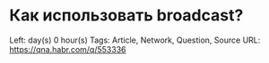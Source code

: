# Как использовать broadcast?

Left:  day(s) 0 hour(s) 
Tags: Article, Network, Question, Source
URL: https://qna.habr.com/q/553336